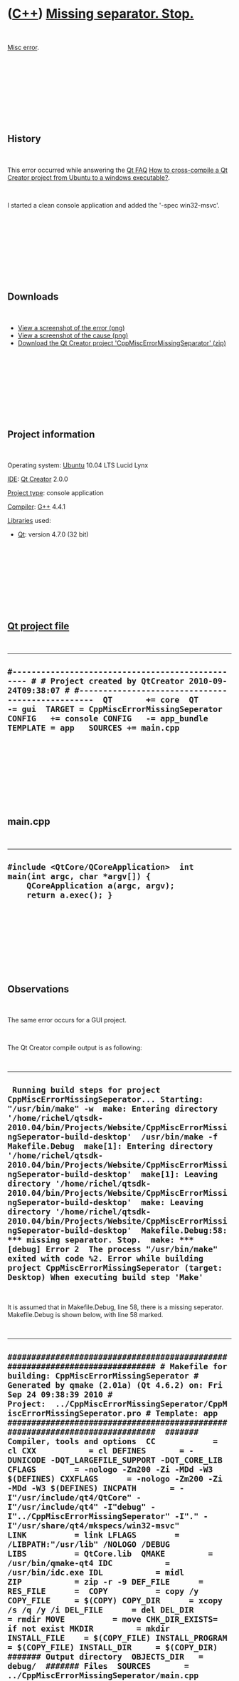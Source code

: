 



 

 

 

 

 

([C++](Cpp.htm)) [Missing separator. Stop.](CppMiscErrorMissingSeparator.htm)
=============================================================================

 

[Misc error](CppMiscError.htm).

 

 

 

 

 

History
-------

 

This error occurred while answering the [Qt FAQ](CppQtFaq.htm) [How to
cross-compile a Qt Creator project from Ubuntu to a windows
executable?](CppQtCrosscompileToWindows.htm).

 

I started a clean console application and added the '-spec win32-msvc'.

 

 

 

 

 

Downloads
---------

 

-   [View a screenshot of the
    error (png)](CppMiscErrorMissingSeparator.htm)
-   [View a screenshot of the
    cause (png)](CppMiscErrorMissingSeparatorCause.htm)
-   [Download the Qt Creator project
    'CppMiscErrorMissingSeparator' (zip)](CppMiscErrorMissingSeparator.zip)

 

 

 

 

 

Project information
-------------------

 

Operating system: [Ubuntu](http://www.ubuntu.com) 10.04 LTS Lucid Lynx

[IDE](CppIde.htm): [Qt Creator](CppQtCreator.htm) 2.0.0

[Project type](CppQtCreatorNewProject_2_5_2.png): console application

[Compiler](CppCompiler.htm): [G++](CppGpp.htm) 4.4.1

[Libraries](CppLibrary.htm) used:

-   [Qt](CppQt.htm): version 4.7.0 (32 bit)

 

 

 

 

 

[Qt project file](CppQtProjectFile.htm)
---------------------------------------

 

  -----------------------------------------------------------------------------------------------------------------------------------------------------------------------------------------------------------------------------------------------------------------------------------------------------------------------------
  ` #------------------------------------------------- # # Project created by QtCreator 2010-09-24T09:38:07 # #-------------------------------------------------  QT       += core  QT       -= gui  TARGET = CppMiscErrorMissingSeperator CONFIG   += console CONFIG   -= app_bundle  TEMPLATE = app   SOURCES += main.cpp `
  -----------------------------------------------------------------------------------------------------------------------------------------------------------------------------------------------------------------------------------------------------------------------------------------------------------------------------

 

 

 

 

 

main.cpp
--------

 

  ----------------------------------------------------------------------------------------------------------------------------------------
  ` #include <QtCore/QCoreApplication>  int main(int argc, char *argv[]) {     QCoreApplication a(argc, argv);      return a.exec(); } `
  ----------------------------------------------------------------------------------------------------------------------------------------

 

 

 

 

 

Observations
------------

 

The same error occurs for a GUI project.

 

The Qt Creator compile output is as following:

 

  -----------------------------------------------------------------------------------------------------------------------------------------------------------------------------------------------------------------------------------------------------------------------------------------------------------------------------------------------------------------------------------------------------------------------------------------------------------------------------------------------------------------------------------------------------------------------------------------------------------------------------------------------------------------------------------------------------------------------------------------------------------------------------------------------------------------------------------------------------------------------------
  ` Running build steps for project CppMiscErrorMissingSeperator... Starting: "/usr/bin/make" -w  make: Entering directory '/home/richel/qtsdk-2010.04/bin/Projects/Website/CppMiscErrorMissingSeperator-build-desktop'  /usr/bin/make -f Makefile.Debug  make[1]: Entering directory '/home/richel/qtsdk-2010.04/bin/Projects/Website/CppMiscErrorMissingSeperator-build-desktop'  make[1]: Leaving directory '/home/richel/qtsdk-2010.04/bin/Projects/Website/CppMiscErrorMissingSeperator-build-desktop'  make: Leaving directory '/home/richel/qtsdk-2010.04/bin/Projects/Website/CppMiscErrorMissingSeperator-build-desktop'  Makefile.Debug:58: *** missing separator. Stop.  make: *** [debug] Error 2  The process "/usr/bin/make" exited with code %2. Error while building project CppMiscErrorMissingSeperator (target: Desktop) When executing build step 'Make'`
  -----------------------------------------------------------------------------------------------------------------------------------------------------------------------------------------------------------------------------------------------------------------------------------------------------------------------------------------------------------------------------------------------------------------------------------------------------------------------------------------------------------------------------------------------------------------------------------------------------------------------------------------------------------------------------------------------------------------------------------------------------------------------------------------------------------------------------------------------------------------------------

 

It is assumed that in Makefile.Debug, line 58, there is a missing
seperator. Makefile.Debug is shown below, with line 58 marked.

 

  --------------------------------------------------------------------------------------------------------------------------------------------------------------------------------------------------------------------------------------------------------------------------------------------------------------------------------------------------------------------------------------------------------------------------------------------------------------------------------------------------------------------------------------------------------------------------------------------------------------------------------------------------------------------------------------------------------------------------------------------------------------------------------------------------------------------------------------------------------------------------------------------------------------------------------------------------------------------------------------------------------------------------------------------------------------------------------------------------------------------------------------------------------------------------------------------------------------------------------------------------------------------------------------------------------------------------------------------------------------------------------------------------------------------------------------------------------------------------------------------------------------------------------------------------------------------------------------------------------------------------------------------------------------------------------------------------------------------------------------------------------------------------------------------------------------------------------------------------------------------------------------------------------------------------------------------------------------------------------------------------------------------------------------------------------------------------------------------------------------------------------------------------------------------------------------------------------------------------------------------------------------------------------------------------------------------------------------------------------------------------------------------------------------------------------------------------------------------------------------------------------------------------------------------------------------------------------------------------------------------------------------------------------------------------------------------------------------------------------------------------------------------------------------------------------------------------------------------------------------------------------------------------------------------------------------------------------------------------------------------------------------------------------------------------------------------------------------------------------------------------------------------------------------------------------------------------------------------------------------------------------------------------------------------------------------------------------------------------------------------------------------------------------------------------------------------------------------------------------------------------------------------------------------------------------------------------------------------------------------------------------------------------------------------------------------------------------------------------------------------------------------------------------------------------------------------------------------------------------------------------------------------------------------------------------------------------------------------------------------------------------------------------------------------------------------------------------------------------------------------------------------------------------------------------------------------------------------------------------------------------------------------------------------------------------------------------------------------------------------------------------------------------------------------------------------------------------------------------------------------------------------------------------------------------------------------------------------------------------------------------------------------------------------------------------------------------------------------------------------------------------------------------------------------------------------------------------------------------------------------------------------------------------------------------------------------------------------------------------------------------------------------------------------------------------------------------------------------------------------------------------------------------------------------------------------------------------------------------------------------------------------------------------------------------------------------------------------------------------------------------------------------------------------------------------------------------------------------------------------------------------------------
  ` ############################################################################# # Makefile for building: CppMiscErrorMissingSeperator # Generated by qmake (2.01a) (Qt 4.6.2) on: Fri Sep 24 09:38:39 2010 # Project:  ../CppMiscErrorMissingSeperator/CppMiscErrorMissingSeperator.pro # Template: app #############################################################################  ####### Compiler, tools and options  CC            = cl CXX           = cl DEFINES       = -DUNICODE -DQT_LARGEFILE_SUPPORT -DQT_CORE_LIB CFLAGS        = -nologo -Zm200 -Zi -MDd -W3 $(DEFINES) CXXFLAGS      = -nologo -Zm200 -Zi -MDd -W3 $(DEFINES) INCPATH       = -I"/usr/include/qt4/QtCore" -I"/usr/include/qt4" -I"debug" -I"../CppMiscErrorMissingSeperator" -I"." -I"/usr/share/qt4/mkspecs/win32-msvc" LINK          = link LFLAGS        = /LIBPATH:"/usr/lib" /NOLOGO /DEBUG LIBS          = QtCore.lib  QMAKE         = /usr/bin/qmake-qt4 IDC           = /usr/bin/idc.exe IDL           = midl ZIP           = zip -r -9 DEF_FILE      =  RES_FILE      =  COPY          = copy /y COPY_FILE     = $(COPY) COPY_DIR      = xcopy /s /q /y /i DEL_FILE      = del DEL_DIR       = rmdir MOVE          = move CHK_DIR_EXISTS= if not exist MKDIR         = mkdir INSTALL_FILE    = $(COPY_FILE) INSTALL_PROGRAM = $(COPY_FILE) INSTALL_DIR     = $(COPY_DIR)  ####### Output directory  OBJECTS_DIR   = debug/  ####### Files  SOURCES       = ../CppMiscErrorMissingSeperator/main.cpp  OBJECTS       = debug/main.o DIST          =  QMAKE_TARGET  = CppMiscErrorMissingSeperator DESTDIR        = debug/ #avoid trailing-slash linebreak TARGET         = CppMiscErrorMissingSeperator.exe DESTDIR_TARGET = debug/CppMiscErrorMissingSeperator.exe  ####### Implicit rules  .SUFFIXES: .c .cpp .cc .cxx .C  {../CppMiscErrorMissingSeperator}.cpp{debug/}.o::     $(CXX) -c $(CXXFLAGS) $(INCPATH) -Fodebug/ @<<     $< << #####################################THIS IS LINE 58  {../CppMiscErrorMissingSeperator}.cc{debug/}.o::     $(CXX) -c $(CXXFLAGS) $(INCPATH) -Fodebug/ @<<     $< <<  {../CppMiscErrorMissingSeperator}.cxx{debug/}.o::     $(CXX) -c $(CXXFLAGS) $(INCPATH) -Fodebug/ @<<     $< <<  {../CppMiscErrorMissingSeperator}.C{debug/}.o::     $(CXX) -c $(CXXFLAGS) $(INCPATH) -Fodebug/ @<<     $< <<  {../CppMiscErrorMissingSeperator}.c{debug/}.o::     $(CC) -c $(CFLAGS) $(INCPATH) -Fodebug/ @<<     $< <<  {.}.cpp{debug/}.o::     $(CXX) -c $(CXXFLAGS) $(INCPATH) -Fodebug/ @<<     $< <<  {.}.cc{debug/}.o::     $(CXX) -c $(CXXFLAGS) $(INCPATH) -Fodebug/ @<<     $< <<  {.}.cxx{debug/}.o::     $(CXX) -c $(CXXFLAGS) $(INCPATH) -Fodebug/ @<<     $< <<  {.}.C{debug/}.o::     $(CXX) -c $(CXXFLAGS) $(INCPATH) -Fodebug/ @<<     $< <<  {.}.c{debug/}.o::     $(CC) -c $(CFLAGS) $(INCPATH) -Fodebug/ @<<     $< <<  ####### Build rules  first: all all: Makefile.Debug $(DESTDIR_TARGET)  $(DESTDIR_TARGET):  $(OBJECTS)      $(LINK) $(LFLAGS) /OUT:$(DESTDIR_TARGET) @<<        $(OBJECTS) $(LIBS) <<   qmake:  FORCE     @$(QMAKE) -spec /usr/share/qt4/mkspecs/win32-msvc -unix CONFIG+=debug -o Makefile.Debug ../CppMiscErrorMissingSeperator/CppMiscErrorMissingSeperator.pro  dist:     $(ZIP) CppMiscErrorMissingSeperator.zip $(SOURCES) $(DIST) ../CppMiscErrorMissingSeperator/CppMiscErrorMissingSeperator.pro /usr/share/qt4/mkspecs/qconfig.pri /usr/share/qt4/mkspecs/features/qt_functions.prf /usr/share/qt4/mkspecs/features/qt_config.prf /usr/share/qt4/mkspecs/features/exclusive_builds.prf /usr/share/qt4/mkspecs/features/default_pre.prf /usr/share/qt4/mkspecs/features/debug.prf /usr/share/qt4/mkspecs/features/debug_and_release.prf /usr/share/qt4/mkspecs/features/default_post.prf /usr/share/qt4/mkspecs/features/build_pass.prf /usr/share/qt4/mkspecs/win32-msvc/features/incremental.prf /usr/share/qt4/mkspecs/features/warn_on.prf /usr/share/qt4/mkspecs/features/qt.prf /usr/share/qt4/mkspecs/features/unix/thread.prf /usr/share/qt4/mkspecs/features/moc.prf /usr/share/qt4/mkspecs/features/resources.prf /usr/share/qt4/mkspecs/features/uic.prf /usr/share/qt4/mkspecs/features/yacc.prf /usr/share/qt4/mkspecs/features/lex.prf /usr/share/qt4/mkspecs/features/include_source_dir.prf  HEADERS RESOURCES IMAGES SOURCES OBJECTIVE_SOURCES FORMS YACCSOURCES YACCSOURCES LEXSOURCES   clean: compiler_clean      -$(DEL_FILE) debug/main.o     -$(DEL_FILE) debug/CppMiscErrorMissingSeperator.pdb     -$(DEL_FILE) debug/CppMiscErrorMissingSeperator.ilk     -$(DEL_FILE) vc*.pdb     -$(DEL_FILE) vc*.idb  distclean: clean     -$(DEL_FILE) $(DESTDIR_TARGET)     -$(DEL_FILE) Makefile.Debug  mocclean: compiler_moc_header_clean compiler_moc_source_clean  mocables: compiler_moc_header_make_all compiler_moc_source_make_all  compiler_moc_header_make_all: compiler_moc_header_clean: compiler_rcc_make_all: compiler_rcc_clean: compiler_image_collection_make_all: qmake_image_collection.cpp compiler_image_collection_clean:     -$(DEL_FILE) qmake_image_collection.cpp compiler_moc_source_make_all: compiler_moc_source_clean: compiler_uic_make_all: compiler_uic_clean: compiler_yacc_decl_make_all: compiler_yacc_decl_clean: compiler_yacc_impl_make_all: compiler_yacc_impl_clean: compiler_lex_make_all: compiler_lex_clean: compiler_clean:     ####### Compile  debug/main.o: ../CppMiscErrorMissingSeperator/main.cpp   ####### Install  install:   FORCE  uninstall:   FORCE  FORCE: `
  --------------------------------------------------------------------------------------------------------------------------------------------------------------------------------------------------------------------------------------------------------------------------------------------------------------------------------------------------------------------------------------------------------------------------------------------------------------------------------------------------------------------------------------------------------------------------------------------------------------------------------------------------------------------------------------------------------------------------------------------------------------------------------------------------------------------------------------------------------------------------------------------------------------------------------------------------------------------------------------------------------------------------------------------------------------------------------------------------------------------------------------------------------------------------------------------------------------------------------------------------------------------------------------------------------------------------------------------------------------------------------------------------------------------------------------------------------------------------------------------------------------------------------------------------------------------------------------------------------------------------------------------------------------------------------------------------------------------------------------------------------------------------------------------------------------------------------------------------------------------------------------------------------------------------------------------------------------------------------------------------------------------------------------------------------------------------------------------------------------------------------------------------------------------------------------------------------------------------------------------------------------------------------------------------------------------------------------------------------------------------------------------------------------------------------------------------------------------------------------------------------------------------------------------------------------------------------------------------------------------------------------------------------------------------------------------------------------------------------------------------------------------------------------------------------------------------------------------------------------------------------------------------------------------------------------------------------------------------------------------------------------------------------------------------------------------------------------------------------------------------------------------------------------------------------------------------------------------------------------------------------------------------------------------------------------------------------------------------------------------------------------------------------------------------------------------------------------------------------------------------------------------------------------------------------------------------------------------------------------------------------------------------------------------------------------------------------------------------------------------------------------------------------------------------------------------------------------------------------------------------------------------------------------------------------------------------------------------------------------------------------------------------------------------------------------------------------------------------------------------------------------------------------------------------------------------------------------------------------------------------------------------------------------------------------------------------------------------------------------------------------------------------------------------------------------------------------------------------------------------------------------------------------------------------------------------------------------------------------------------------------------------------------------------------------------------------------------------------------------------------------------------------------------------------------------------------------------------------------------------------------------------------------------------------------------------------------------------------------------------------------------------------------------------------------------------------------------------------------------------------------------------------------------------------------------------------------------------------------------------------------------------------------------------------------------------------------------------------------------------------------------------------------------------------------------------------------------------------------------------------------------------

 

I noted that CL was used as a (cross)-compiler. Calling it from Ubuntu
terminal failed. Install by 'sudo apt-get install cl' failed, because
package 'cl' was not found.

 

 

 

 

 

Solution
--------

 

Unknown

 

 

 

 

 

[References](CppReferences.htm)
-------------------------------

 

 

 

 

 

### \[1\] http://qt.gitorious.org/qt-creator/pages/QtS60WithQtCreator

 

  ----------------------------------------------------------------------------------------------------------------------------------------------------------------------------------------------------------------------------------------------------------------------------------------------------------------------------------------------------------------------------
  `  It complains about ?BLABLUBB_0XE02CF35F.GCCE:85: *** missing separator. Stop.?  If you are using a S60 3rd Edition FP1 (in contrast to 3rd FP2 or later), this means that the ARM compiler is not found in a directory from the PATH environment variable. Add the path to your compiler to the PATH environment, e.g. ?C:\Program Files (x86)\CSL Arm Toolchain\bin?.`
  ----------------------------------------------------------------------------------------------------------------------------------------------------------------------------------------------------------------------------------------------------------------------------------------------------------------------------------------------------------------------------





 

[![Valid XHTML 1.0 Strict](valid-xhtml10.png){width="88"
height="31"}](http://validator.w3.org/check?uri=referer)

